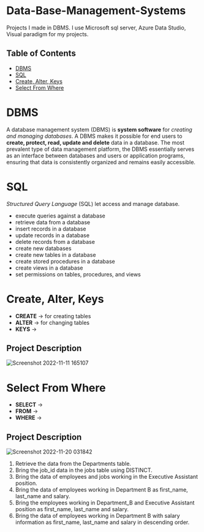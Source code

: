 # Data-Base-Management-Systems
Projects I made in DBMS. I use Microsoft sql server, Azure Data Studio, Visual paradigm for my projects.

## Table of Contents

- [DBMS](#dbms)
- [SQL](#sql)
- [Create, Alter, Keys](#create-alter-keys)
- [Select From Where](#select-from-where)


# DBMS

A database management system (DBMS) is **system software** for *creating and managing databases*. A DBMS makes it possible for end users to **create, protect, read, update and delete** data in a database. The most prevalent type of data management platform, the DBMS essentially serves as an interface between databases and users or application programs, ensuring that data is consistently organized and remains easily accessible.

# SQL

*Structured Query Language* (SQL) let access and manage database.

- execute queries against a database
- retrieve data from a database
- insert records in a database
- update records in a database
- delete records from a database
- create new databases
- create new tables in a database
- create stored procedures in a database
- create views in a database
- set permissions on tables, procedures, and views

# Create, Alter, Keys

- **CREATE** -> for creating tables
- **ALTER** -> for changing tables
- **KEYS** -> 


## Project Description

![Screenshot 2022-11-11 165107](https://user-images.githubusercontent.com/102357822/201354061-32a69061-d5c3-43d2-a652-c55ed29b9c61.png)


# Select From Where

- **SELECT** -> 
- **FROM** -> 
- **WHERE** -> 

## Project Description

![Screenshot 2022-11-20 031842](https://user-images.githubusercontent.com/102357822/202876845-61db2865-28b1-461c-91e5-1698c875968b.png)

1. Retrieve the data from the Departments table.
2. Bring the job_id data in the jobs table using DISTINCT.
3. Bring the data of employees and jobs working in the Executive Assistant position.
4. Bring the data of employees working in Department B as first_name, last_name and salary.
5. Bring the employees working in Department_B and Executive Assistant position as first_name, last_name and salary.
6. Bring the data of employees working in Department B with salary information as first_name, last_name and salary in descending order.
